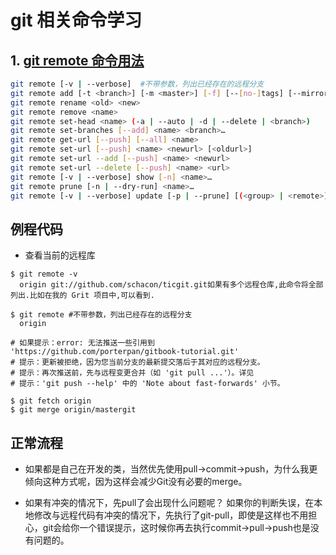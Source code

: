 # git 相关命令学习

## 1. [git remote 命令用法](https://www.git-scm.com/docs/git-remote)

```bash
git remote [-v | --verbose]  #不带参数，列出已经存在的远程分支
git remote add [-t <branch>] [-m <master>] [-f] [--[no-]tags] [--mirror=<fetch|push>] <name> <url>
git remote rename <old> <new>
git remote remove <name>
git remote set-head <name> (-a | --auto | -d | --delete | <branch>)
git remote set-branches [--add] <name> <branch>…​
git remote get-url [--push] [--all] <name>
git remote set-url [--push] <name> <newurl> [<oldurl>]
git remote set-url --add [--push] <name> <newurl>
git remote set-url --delete [--push] <name> <url>
git remote [-v | --verbose] show [-n] <name>…​
git remote prune [-n | --dry-run] <name>…​
git remote [-v | --verbose] update [-p | --prune] [(<group> | <remote>)…​]
```

## 例程代码

* 查看当前的远程库 

```shell
$ git remote -v
  origin git://github.com/schacon/ticgit.git如果有多个远程仓库,此命令将全部列出.比如在我的 Grit 项目中,可以看到.

$ git remote #不带参数，列出已经存在的远程分支
  origin

# 如果提示：error: 无法推送一些引用到 'https://github.com/porterpan/gitbook-tutorial.git'
# 提示：更新被拒绝，因为您当前分支的最新提交落后于其对应的远程分支。
# 提示：再次推送前，先与远程变更合并（如 'git pull ...'）。详见
# 提示：'git push --help' 中的 'Note about fast-forwards' 小节。

$ git fetch origin
$ git merge origin/mastergit
```
## 正常流程

* 如果都是自己在开发的类，当然优先使用pull->commit->push，为什么我更倾向这种方式呢，因为这样会减少Git没有必要的merge。

* 如果有冲突的情况下，先pull了会出现什么问题呢？
如果你的判断失误，在本地修改与远程代码有冲突的情况下，先执行了git-pull，即使是这样也不用担心，git会给你一个错误提示，这时候你再去执行commit->pull->push也是没有问题的。

